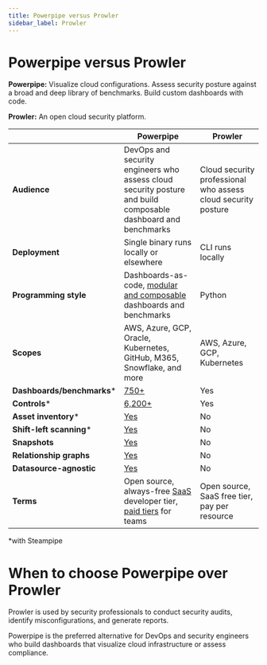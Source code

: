 ```yaml
---
title: Powerpipe versus Prowler
sidebar_label: Prowler
---
```


# Powerpipe versus Prowler


**Powerpipe:** Visualize cloud configurations. Assess security posture against a broad and deep library of benchmarks. Build custom dashboards with code.


**Prowler:** An open cloud security platform.



 | | **Powerpipe** | **Prowler** | 
| --- | --- | --- |
| **Audience** | DevOps and security engineers who assess cloud security posture and build composable dashboard and benchmarks | Cloud security professional who assess cloud security posture |
| **Deployment** | Single binary runs locally or elsewhere | CLI runs locally |
| **Programming style** | Dashboards-as-code, <a href="https://steampipe.io/blog/remixing-dashboards" target="_blank">modular and composable</a> dashboards and benchmarks | Python |
| **Scopes** | AWS, Azure, GCP, Oracle, Kubernetes, GitHub, M365, Snowflake, and more | AWS, Azure, GCP, Kubernetes |
| **Dashboards/benchmarks*** | <a href="https://hub.powerpipe.io" target="_blank">750+</a> | Yes |
| **Controls*** | <a href="https://hub.powerpipe.io" target="_blank">6,200+</a> | Yes |
| **Asset inventory*** | <a href="https://hub.powerpipe.io/" target="_blank">Yes</a> | No |
| **Shift-left scanning*** | <a href="https://hub.powerpipe.io/?categories=iac" target="_blank">Yes</a> | No |
| **Snapshots** | <a href="https://powerpipe.io/docs/run/snapshots/interactive-snapshots" target="_blank">Yes</a> | No |
| **Relationship graphs** | <a href="https://powerpipe.io/docs/powerpipe-hcl/graph#graph" target="_blank">Yes</a> | No |
| **Datasource-agnostic** | <a href="https://powerpipe.io/docs/run#selecting-a-database" target="_blank">Yes</a> | No |
| **Terms** | Open source, always-free <a href="http://pipes.turbot.com" target="_blank">SaaS</a> developer tier, <a href="https://turbot.com/pipes/pricing" target="_blank">paid tiers</a> for teams | Open source, SaaS free tier, pay per resource |

*with Steampipe

# When to choose Powerpipe over Prowler

Prowler is used by security professionals to conduct security audits, identify misconfigurations, and generate reports.

  
Powerpipe is the preferred alternative for DevOps and security engineers who build dashboards that visualize cloud infrastructure or assess compliance.

